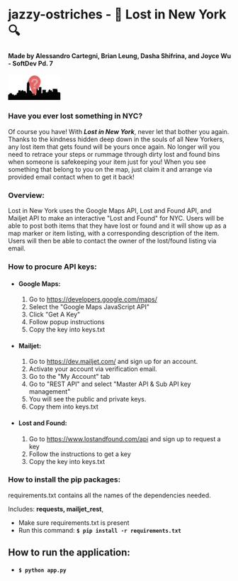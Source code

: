 # jazzy-ostriches - :mag_right: Lost in New York :mag:

#### Made by Alessandro Cartegni, Brian Leung, Dasha Shifrina, and Joyce Wu - SoftDev Pd. 7

![Our logo!](/static/logo-wide.png)

### Have you ever lost something in NYC?
Of course you have! With *__Lost in New York__*, never let that bother you again. Thanks to the kindness hidden deep down in the souls of all New Yorkers, any lost item that gets found will be yours once again. No longer will you need to retrace your steps or rummage through dirty lost and found bins when someone is safekeeping your item just for you! When you see something that belong to you on the map, just claim it and arrange via provided email contact when to get it back!

### Overview:
Lost in New York uses the Google Maps API, Lost and Found API, and Mailjet API to make an interactive "Lost and Found" for NYC. Users will be able to post both items that they have lost or found and it will show up as a map marker or item listing, with a corresponding description of the item. Users will then be able to contact the owner of the lost/found listing via email.

### How to procure API keys:
* #### Google Maps:
  1. Go to https://developers.google.com/maps/
  2. Select the "Google Maps JavaScript API"
  3. Click "Get A Key"
  4. Follow popup instructions
  5. Copy the key into keys.txt
* #### Mailjet:
  1. Go to https://dev.mailjet.com/ and sign up for an account.
  2. Activate your account via verification email.
  3. Go to the "My Account" tab
  4. Go to "REST API" and select "Master API & Sub API key management"
  5. You will see the public and private keys.
  6. Copy them into keys.txt
* #### Lost and Found:
  1. Go to https://www.lostandfound.com/api and sign up to request a key
  2. Follow the instructions to get a key
  3. Copy the key into keys.txt
### How to install the pip packages:

requirements.txt contains all the names of the dependencies needed.

Includes: <b>requests, mailjet_rest</b>,

- Make sure requirements.txt is present
- Run this command: <b> `$ pip install -r requirements.txt`</b>

## How to run the application:
- <b>`$ python app.py`</b>
